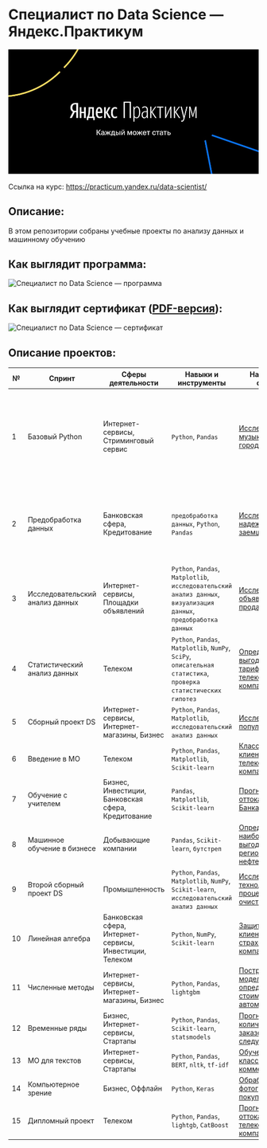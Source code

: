 # Специалист по Data Science — Яндекс.Практикум
[![Специалист по Data Science](/logo.jpg)](https://practicum.yandex.ru/data-scientist/)

Ссылка на курс: https://practicum.yandex.ru/data-scientist/


## Описание:
В этом репозитории собраны учебные проекты по анализу данных и машинному обучению

## Как выглядит программа:
![Специалист по Data Science — программа](/program.png)

## Как выглядит сертификат ([PDF-версия](certificate/certificate.pdf)):
![Специалист по Data Science — сертификат](/certificate/certificate-1.png)

## Описание проектов:
|№| Спринт|Сферы деятельности|Навыки и инструменты| Название и ссылка | О чем проект|
|--------------|---------------|------------------|--------------------|-------------------|------------------------------------------------------------------|
|1|Базовый Python |Интернет-сервисы, Стриминговый сервис|`Python`, `Pandas`|[Исследование музыки больших городов](https://github.com/Spinasir/Data-science/tree/main/%D0%91%D0%B0%D0%B7%D0%BE%D0%B2%D1%8B%D0%B9%20Python)|На реальных данных Яндекс.Музыки c помощью библиотеки Pandas и её возможностей проверить данные и сравнить поведение и предпочтения пользователей двух столиц — Москвы и Санкт-Петербурга.|
|2|Предобработка данных|Банковская сфера, Кредитование|`предобработка данных`, `Python`, `Pandas`|[Исследование надежности заемщиков](https://github.com/Spinasir/Data-science/tree/main/%D0%9F%D1%80%D0%B5%D0%B4%D0%BE%D0%B1%D1%80%D0%B0%D0%B1%D0%BE%D1%82%D0%BA%D0%B0%20%D0%B4%D0%B0%D0%BD%D0%BD%D1%8B%D1%85)|На основе статистики о платёжеспособности клиентов исследовать влияет ли семейное положение и количество детей клиента на факт возврата кредита в срок|
|3|Исследовательский анализ данных|Интернет-сервисы, Площадки объявлений|`Python`, `Pandas`, `Matplotlib`, `исследовательский анализ данных`, `визуализация данных`, `предобработка данных`|[Исследование объявлений о продаже квартир](https://github.com/Spinasir/Data-science/tree/main/%D0%98%D1%81%D1%81%D0%BB%D0%B5%D0%B4%D0%BE%D0%B2%D0%B0%D1%82%D0%B5%D0%BB%D1%8C%D1%81%D0%BA%D0%B8%D0%B9%20%D0%B0%D0%BD%D0%B0%D0%BB%D0%B8%D0%B7%20%D0%B4%D0%B0%D0%BD%D0%BD%D1%8B%D1%85)| Используя данные сервиса Яндекс.Недвижимость, определить рыночную стоимость объектов недвижимости и типичные параметры квартир|
|4|Статистический анализ данных|Телеком|`Python`, `Pandas`, `Matplotlib`, `NumPy`, `SciPy`, `описательная статистика`, `проверка статистических гипотез`|[Определение выгодного тарифа для телеком компании](https://github.com/Spinasir/Data-science/tree/main/%D0%A1%D1%82%D0%B0%D1%82%D0%B8%D1%81%D1%82%D0%B8%D1%87%D0%B5%D1%81%D0%BA%D0%B8%D0%B9%20%D0%B0%D0%BD%D0%B0%D0%BB%D0%B8%D0%B7%20%D0%B4%D0%B0%D0%BD%D0%BD%D1%8B%D1%85)|На основе данных клиентов оператора сотовой связи проанализировать поведение клиентов и поиск оптимального тарифа|
|5|Сборный проект DS|Интернет-сервисы, Интернет-магазины, Бизнес|`Python`, `Pandas`, `Matplotlib`, `исследовательский анализ данных`|[Исследование популярности игр](https://github.com/Spinasir/Data-science/tree/main/%D0%A1%D0%B1%D0%BE%D1%80%D0%BD%D1%8B%D0%B9%20%D0%BF%D1%80%D0%BE%D0%B5%D0%BA%D1%82%20DS)|Исследование определяющие успешность игры закономерности|
|6|Введение в МО|Телеком|`Python`, `Pandas`, `Matplotlib`, `Scikit-learn`|[Классификаиция клиентов телеком компании](https://github.com/Spinasir/Data-science/tree/main/%D0%92%D0%B2%D0%B5%D0%B4%D0%B5%D0%BD%D0%B8%D0%B5%20%D0%B2%20%D0%9C%D0%9E)|На основе данных предложить клиенту тариф.|
|7|Обучение с учителем| Бизнес, Инвестиции, Банковская сфера, Кредитование|`Pandas`, `Matplotlib`, `Scikit-learn`|[Прогнозирование оттока клиента Банка](https://github.com/Spinasir/Data-science/tree/main/%D0%9E%D0%B1%D1%83%D1%87%D0%B5%D0%BD%D0%B8%D0%B5%20%D1%81%20%D1%83%D1%87%D0%B8%D1%82%D0%B5%D0%BB%D0%B5%D0%BC)|На основе данных из банка определить клиент, который может уйти|
|8|Машинное обучение в бизнесе|Добывающие компании|`Pandas`, `Scikit-learn`, `бутстреп`|[Определение наиболее выгодного региона нефтедобычи](https://github.com/Spinasir/Data-science/tree/main/%D0%9C%D0%B0%D1%88%D0%B8%D0%BD%D0%BD%D0%BE%D0%B5%20%D0%BE%D0%B1%D1%83%D1%87%D0%B5%D0%BD%D0%B8%D0%B5%20%D0%B2%20%D0%B1%D0%B8%D0%B7%D0%BD%D0%B5%D1%81%D0%B5)|На основе данных геологи разведки выбрать район добычи нефти|
|9|Второй сборный проект DS|Промышленность|`Python`, `Pandas`, `Matplotlib`, `NumPy`, `Scikit-learn`, `исследовательский анализ данных`|[Исследование технологического процесса очистки золота](https://github.com/Spinasir/Data-science/tree/main/%D0%92%D1%82%D0%BE%D1%80%D0%BE%D0%B9%20%D1%81%D0%B1%D0%BE%D1%80%D0%BD%D1%8B%D0%B9%20%D0%BF%D1%80%D0%BE%D0%B5%D0%BA%D1%82%20DS)|Спрогнозировать концентрацию золота при проведении процесса очистки золота|
|10|Линейная алгебра|Банковская сфера, Интернет-сервисы, Инвестиции, Телеком|`Python`, `NumPy`, `Scikit-learn`|[Защита данных клиентов страховой компании](https://github.com/Spinasir/Data-science/tree/main/%D0%9B%D0%B8%D0%BD%D0%B5%D0%B9%D0%BD%D0%B0%D1%8F%20%D0%B0%D0%BB%D0%B3%D0%B5%D0%B1%D1%80%D0%B0)|Разработка модели анонимизации персональных данных|
|11|Численные методы|Интернет-сервисы, Интернет-магазины, Бизнес|`Python`, `Pandas`, `lightgbm`|[Построение модели определения стоимости автомобиля](https://github.com/Spinasir/Data-science/tree/main/%D0%A7%D0%B8%D1%81%D0%BB%D0%B5%D0%BD%D0%BD%D1%8B%D0%B5%20%D0%BC%D0%B5%D1%82%D0%BE%D0%B4%D1%8B)|Разработка системы рекомендации стоимости автомобиля на основе его описания|
|12|Временные ряды|Бизнес, Интернет-сервисы, Стартапы|`Python`, `Pandas`, `Scikit-learn`, `statsmodels`|[Прогнозирование количества заказов такси на следующий час](https://github.com/Spinasir/Data-science/tree/main/%D0%92%D1%80%D0%B5%D0%BC%D0%B5%D0%BD%D0%BD%D1%8B%D0%B5%20%D1%80%D1%8F%D0%B4%D1%8B)|Pазработка системы предсказания объема заказа.|
|13|МО для текстов| Интернет-сервисы, Стартапы|`Python`, `Pandas`,` BERT`, `nltk`, `tf-idf`|[Обучение модели классификации комментариев](https://github.com/Spinasir/Data-science/tree/main/%D0%9C%D0%9E%20%D0%B4%D0%BB%D1%8F%20%D1%82%D0%B5%D0%BA%D1%81%D1%82%D0%BE%D0%B2)|Определение токсичности комментарии|
|14|Компьютерное зрение|Бизнес, Оффлайн|`Python`, `Keras`|[Обработка фотографий покупателя](https://github.com/Spinasir/Data-science/tree/main/%D0%9A%D0%BE%D0%BC%D0%BF%D1%8C%D1%8E%D1%82%D0%B5%D1%80%D0%BD%D0%BE%D0%B5%20%D0%B7%D1%80%D0%B5%D0%BD%D0%B8%D0%B5)|Определение возраста по фотографии|
|15|Дипломный проект|Телеком|`Python`, `Pandas`, `lightgb`, `CatBoost`|[Прогнозирование оттока клиента телеком-компании](https://github.com/Spinasir/Data-science/tree/main/%D0%94%D0%B8%D0%BF%D0%BB%D0%BE%D0%BC%D0%BD%D1%8B%D0%B9%20%D0%BF%D1%80%D0%BE%D0%B5%D0%BA%D1%82)|На основе данных телеком-компании определить клиента, который может уйти|

